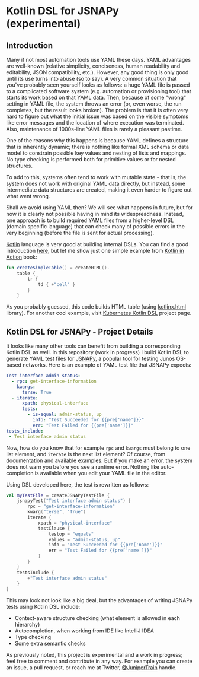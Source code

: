 # Kotlin DSL for JSNAPy (experimental)

## Introduction

Many if not most automation tools use YAML these days. YAML advantages are well-known (relative simplicity, conciseness, 
human readability and editability, JSON compatibility, etc.). However, any good thing is only good until
its use turns into abuse (so to say). A very common situation that you've probably seen yourself looks as follows:
a huge YAML file is passed to a complicated software system (e.g. automation or provisioning tool) that
starts its work based on that YAML data. Then, because of some "wrong" setting in YAML file, the system throws an error
(or, even worse, the run completes, but the result looks broken). The problem is that it is often very hard 
to figure out what the initial issue was based on the visible symptoms like error messages and the location of 
where execution was terminated. Also, maintenance of 1000s-line YAML files is rarely a pleasant pastime. 

One of the reasons why this happens is because YAML defines a structure that is inherently dynamic; there is nothing
like formal XML schema or data model to constrain possible key values and nesting of lists and mappings. No type 
checking is performed both for primitive values or for nested structures. 

To add to this, systems often tend to work with mutable state - that is, the system does not work with original YAML 
data directly, but instead, some intermediate data structures are created, making it even harder to figure out what 
went wrong.

Shall we avoid using YAML then? We will see what happens in future, but for now it is clearly not possible
having in mind its widespreadness. Instead, one approach is to build required YAML files from a higher-level
DSL (domain specific language) that can check many of possible errors in the very beginning (before the
file is sent for actual processing). 

[Kotlin](https://kotlinlang.org/) language is very good at building internal DSLs. You can find a good introduction 
[here](https://medium.com/@antonarhipov/awesome-kotlin-domain-specific-languages-f1870be41b0), but let me show 
just one simple example from [Kotlin in Action](https://www.manning.com/books/kotlin-in-action) book: 
```kotlin
fun createSimpleTable() = createHTML().
    table {
        tr {
            td { +"cell" }
        }
    }
``` 
As you probably guessed, this code builds HTML table (using [kotlinx.html](https://github.com/Kotlin/kotlinx.html) 
library). For another cool example, visit [Kubernetes Kotlin DSL](https://github.com/fkorotkov/k8s-kotlin-dsl) 
project page.

## Kotlin DSL for JSNAPy - Project Details

It looks like many other tools can benefit from building a corresponding Kotlin DSL as well. In this repository
(work in progress) I build Kotlin DSL to generate YAML test files for [JSNAPy](https://github.com/Juniper/jsnapy), a 
popular tool for testing Junos OS-based networks. Here is an example of YAML test file that JSNAPy expects:
```yaml
Test interface admin status:
  - rpc: get-interface-information
    kwargs:
      terse: True
  - iterate:
      xpath: physical-interface
      tests:
        - is-equal: admin-status, up
          info: "Test Succeeded for {{pre['name']}}"
          err: "Test Failed for {{pre['name']}}"
tests_include:
 - Test interface admin status
```
Now, how do you know that for example `rpc` and `kwargs` must belong to one list element, and `iterate` is the
next list element? Of course, from documentation and available examples. But if you make an error, the system 
does not warn you before you see a runtime error. Nothing like auto-completion is available when you edit
your YAML file in the editor.

Using DSL developed here, the test is rewritten as follows:
```kotlin
val myTestFile = createJSNAPyTestFile {
    jsnapyTest("Test interface admin status") {
        rpc = "get-interface-information"
        kwarg("terse", "True")
        iterate {
            xpath = "physical-interface"
            testClause {
                testop = "equals"
                values = "admin-status, up"
                info = "Test Succeeded for {{pre['name']}}"
                err = "Test Failed for {{pre['name']}}"
            }
        }
    }
    testsInclude {
        +"Test interface admin status"
    }
}
```   
This may look not look like a big deal, but the advantages of writing JSNAPy tests using Kotlin DSL include:
- Context-aware structure checking (what element is allowed in each hierarchy)
- Autocompletion, when working from IDE like IntelliJ IDEA
- Type checking
- Some extra semantic checks

As previously noted, this project is experimental and a work in progress; feel free to comment and contribute in
any way. For example you can create an issue, a pull request, or reach me at Twitter, 
[@JuniperTrain](https://twitter.com/JuniperTrain) handle.
